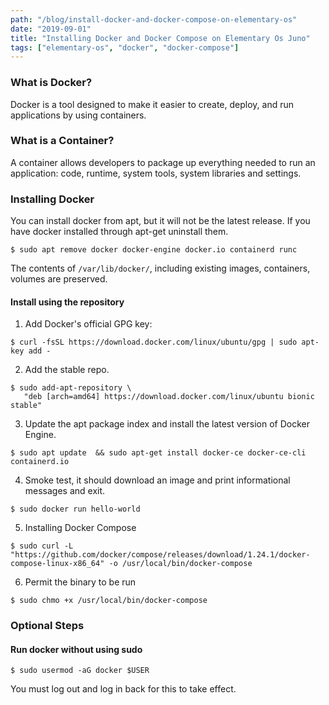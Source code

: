 ```yaml
---
path: "/blog/install-docker-and-docker-compose-on-elementary-os"
date: "2019-09-01"
title: "Installing Docker and Docker Compose on Elementary Os Juno"
tags: ["elementary-os", "docker", "docker-compose"]
---
```


### What is Docker?

Docker is a tool designed to make it easier to create, deploy, and run applications by using containers.

### What is a Container?

A container allows developers to package up everything needed to run an application: code, runtime, system tools, system libraries and settings.

### Installing Docker

You can install docker from apt, but it will not be the latest release. If you have docker installed through apt-get uninstall them.

```shell
$ sudo apt remove docker docker-engine docker.io containerd runc
```

The contents of `/var/lib/docker/`, including existing images, containers, volumes are preserved.

#### Install using the repository

1. Add Docker's official GPG key:

```shell
$ curl -fsSL https://download.docker.com/linux/ubuntu/gpg | sudo apt-key add -
```

2. Add the stable repo.

```shell
$ sudo add-apt-repository \
   "deb [arch=amd64] https://download.docker.com/linux/ubuntu bionic stable"
```

3. Update the apt package index and install the latest version of Docker Engine.

```shell
$ sudo apt update  && sudo apt-get install docker-ce docker-ce-cli containerd.io
```

4. Smoke test, it should download an image and print informational messages and exit.

```shell
$ sudo docker run hello-world
```

5. Installing Docker Compose

```shell
$ sudo curl -L "https://github.com/docker/compose/releases/download/1.24.1/docker-compose-linux-x86_64" -o /usr/local/bin/docker-compose
```

6. Permit the binary to be run

```shell
$ sudo chmo +x /usr/local/bin/docker-compose
```

### Optional Steps

#### Run docker without using sudo

```shell
$ sudo usermod -aG docker $USER
```

You must log out and log in back for this to take effect.
